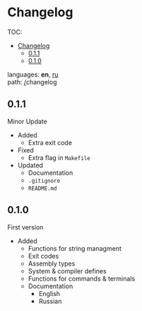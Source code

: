 # Changelog

TOC:
+ [Changelog](#changelog)
    + [0.1.1](#011)
    + [0.1.0](#010)

languages: **en**, [ru](/doc/ru/root/CHANGELOG.md)\
path: [/](/README.md)changelog

## 0.1.1

Minor Update

+ Added
    + Extra exit code
+ Fixed
    + Extra flag in `Makefile`
+ Updated
    + Documentation
    + `.gitignore`
    + `README.md`

## 0.1.0

First version

+ Added
    + Functions for string managment
    + Exit codes
    + Assembly types
    + System & compiler defines
    + Functions for commands & terminals
    + Documentation
        + English
        + Russian